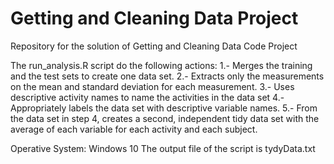# Getting and Cleaning Data Project
Repository for the solution of Getting and Cleaning Data Code Project

 The run_analysis.R script do the following actions:
       1.- Merges the training and the test sets to create one data set.
       2.- Extracts only the measurements on the mean and standard deviation for each measurement.
       3.- Uses descriptive activity names to name the activities in the data set
       4.- Appropriately labels the data set with descriptive variable names.
       5.- From the data set in step 4, creates a second, independent tidy data set with the average 
           of each variable for each activity and each subject.

Operative System: Windows 10
The output file of the script is tydyData.txt
